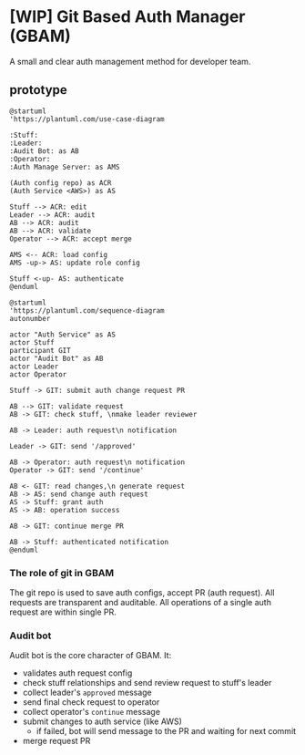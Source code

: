 # \[WIP] Git Based Auth Manager (GBAM)

A small and clear auth management method for developer team.

## prototype

```puml
@startuml
'https://plantuml.com/use-case-diagram

:Stuff:
:Leader:
:Audit Bot: as AB
:Operator:
:Auth Manage Server: as AMS

(Auth config repo) as ACR
(Auth Service <AWS>) as AS

Stuff --> ACR: edit
Leader --> ACR: audit
AB --> ACR: audit
AB --> ACR: validate
Operator --> ACR: accept merge

AMS <-- ACR: load config
AMS -up-> AS: update role config

Stuff <-up- AS: authenticate
@enduml
```

```puml
@startuml
'https://plantuml.com/sequence-diagram
autonumber

actor "Auth Service" as AS
actor Stuff
participant GIT
actor "Audit Bot" as AB
actor Leader
actor Operator

Stuff -> GIT: submit auth change request PR

AB --> GIT: validate request
AB -> GIT: check stuff, \nmake leader reviewer

AB -> Leader: auth request\n notification

Leader -> GIT: send '/approved'

AB -> Operator: auth request\n notification
Operator -> GIT: send '/continue'

AB <- GIT: read changes,\n generate request
AB -> AS: send change auth request
AS -> Stuff: grant auth
AS -> AB: operation success

AB -> GIT: continue merge PR

AB -> Stuff: authenticated notification
@enduml
```

### The role of git in GBAM

The git repo is used to save auth configs, accept PR (auth request). All requests are
transparent and auditable. All operations of a single auth request are within single
PR.


### Audit bot

Audit bot is the core character of GBAM. It:
- validates auth request config
- check stuff relationships and send review request to stuff's leader
- collect leader's `approved` message
- send final check request to operator
- collect operator's `continue` message
- submit changes to auth service (like AWS)
    - if failed, bot will send message to the PR and waiting for next commit 
- merge request PR

